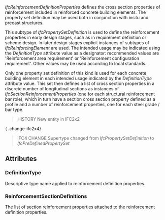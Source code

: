 _IfcReinforcementDefinitionProperties_ defines the cross section properties of reinforcement included in reinforced concrete building elements. The property set definition may be used both in conjunction with insitu and precast structures.

<!-- end of short definition -->


This subtype of _IfcPropertySetDefinition_ is used to define the reinforcement properties in early design stages, such as in requirement definition or scheme design. In later design stages explicit instances of subtypes of _IfcReinforcingElement_ are used. The intended usage may be indicated using the _DefinitionType_ attribute value as a designator: recommended values are 'Reinforcement area requirement' or 'Reinforcement configuration requirement'. Other values may be used according to local standards.

Only one property set definition of this kind is used for each concrete building element in each intended usage indicated by the _DefinitionType_ attribute value. This set then defines a list of cross section properties in a discrete number of longitudinal sections as instances of _IfcSectionReinforcementProperties_ (one for each structural reinforcement bar role), which in turn have a section cross section property defined as a profile and a number of reinforcement properties, one for each steel grade / bar type.

> HISTORY New entity in IFC2x2

{ .change-ifc2x4}
> IFC4 CHANGE Supertype changed from _IfcPropertySetDefinition_ to _IfcPreDefinedPropertySet_

## Attributes

### DefinitionType
Descriptive type name applied to reinforcement definition properties.

### ReinforcementSectionDefinitions
The list of section reinforcement properties attached to the reinforcement definition properties.
